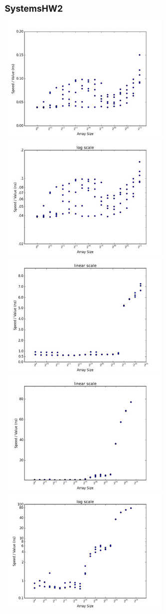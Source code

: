 # SystemsHW2

![](/graphs/linear.png?raw=true "Optional Title")
![](/graphs/log.png?raw=true "Optional Title")
![](/graphs/adjusted_linear.png?raw=true "Optional Title")
![](/graphs/model2_linear.png?raw=true "Optional Title")
![](/graphs/model2_log.png?raw=true "Optional Title")
